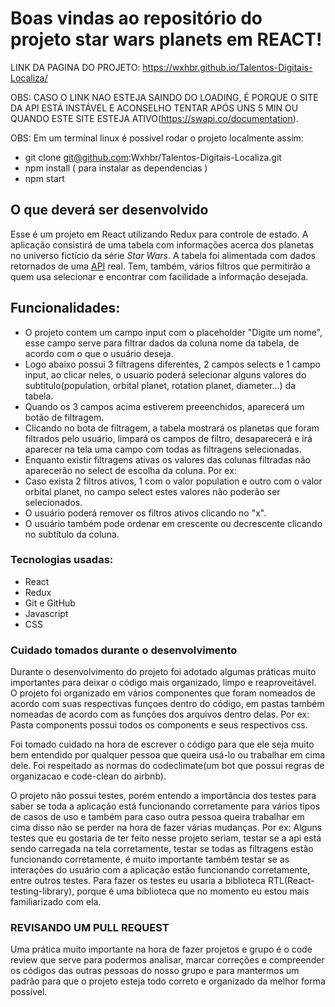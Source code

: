 # Boas vindas ao repositório do projeto star wars planets em REACT!

LINK DA PAGINA DO PROJETO: https://wxhbr.github.io/Talentos-Digitais-Localiza/

OBS: CASO O LINK NAO ESTEJA SAINDO DO LOADING, É PORQUE O SITE DA API ESTÁ INSTÁVEL E ACONSELHO TENTAR APÓS UNS 5 MIN OU QUANDO ESTE SITE ESTEJA ATIVO(https://swapi.co/documentation).

OBS: Em um terminal linux é possivel rodar o projeto localmente assim:
- git clone git@github.com:Wxhbr/Talentos-Digitais-Localiza.git
- npm install ( para instalar as dependencias )
- npm start

## O que deverá ser desenvolvido

Esse é um projeto em React utilizando Redux para controle de estado. A aplicação consistirá de uma tabela com informações acerca dos planetas no universo fictício da série _Star Wars_. A tabela foi alimentada com dados retornados de uma [API](https://swapi.co/documentation) real. Tem, também, vários filtros que permitirão a quem usa selecionar e encontrar com facilidade a informação desejada.

## Funcionalidades:

- O projeto contem um campo input com o placeholder "Digite um nome", esse campo serve para filtrar dados da coluna nome da tabela, de acordo com o que o usuário deseja.  
- Logo abaixo possui 3 filtragens diferentes, 2 campos selects e 1 campo input, ao clicar neles, o usuario poderá selecionar alguns valores do subtitulo(population, orbital planet, rotation planet, diameter...) da tabela.
- Quando os 3 campos acima estiverem preeenchidos, aparecerá um botão de filtragem.  	
- Clicando no bota de filtragem, a tabela mostrará os planetas que foram filtrados pelo usuário, limpará os campos de filtro, desaparecerá e irá aparecer na tela uma campo com todas as filtragens selecionadas.	  
- Enquanto existir filtragens ativas os valores das colunas filtradas não aparecerão no select de escolha da coluna. Por ex:
- Caso exista 2 filtros ativos, 1 com o valor population e outro com o valor orbital planet, no campo select estes valores não poderão ser selecionados.  	
- O usuário poderá remover os filtros ativos clicando no "x".  
- O usuário também pode ordenar em crescente ou decrescente clicando no subtítulo da coluna.

### Tecnologias usadas:

- React
- Redux  	           
- Git e GitHub  	           
- Javascript	                 
- CSS	  


### Cuidado tomados durante o desenvolvimento

Durante o desenvolvimento do projeto foi adotado algumas práticas muito importantes para deixar o código mais organizado, limpo e reaproveitável. O projeto foi organizado em vários componentes que foram nomeados de acordo com suas respectivas funçoes dentro do código, em pastas também nomeadas de acordo com as funções dos arquivos dentro delas. Por ex: Pasta components possui todos os components e seus respectivos css. 

Foi tomado cuidado na hora de escrever o código para que ele seja muito bem entendido por qualquer pessoa que queira usá-lo ou trabalhar em cima dele. Foi respeitado as normas do codeclimate(um bot que possui regras de organizacao e code-clean do airbnb).

O projeto não possui testes, porém entendo a importância dos testes para saber se toda a aplicação está funcionando corretamente para vários tipos de casos de uso e também para caso outra pessoa queira trabalhar em cima disso não se perder na hora de fazer várias mudanças. Por ex: Alguns testes que eu gostaria de ter feito nesse projeto seriam, testar se a api está sendo carregada na tela corretamente, testar se todas as filtragens estão funcionando corretamente, é muito importante também testar se as interações do usuário com a aplicação estão funcionando corretamente, entre outros testes. Para fazer os testes eu usaria a biblioteca RTL(React-testing-library), porque é uma biblioteca que no momento eu estou mais familiarizado com ela.


### REVISANDO UM PULL REQUEST

Uma prática muito importante na hora de fazer projetos e grupo é o code review que serve para podermos analisar, marcar correções e compreender os códigos das outras pessoas do nosso grupo e para mantermos um padrão para que o projeto esteja todo correto e organizado da melhor forma possível.

